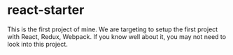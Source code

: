# react-starter
This is the first project of mine. We are targeting to setup the first project with React, Redux, Webpack. If you know well about it, you may not need to look into this project.
